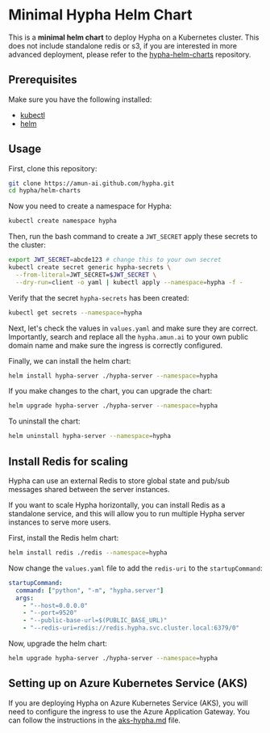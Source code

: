 # Minimal Hypha Helm Chart

This is a **minimal helm chart** to deploy Hypha on a Kubernetes cluster. This does not include standalone redis or s3, if you are interested in more advanced deployment, please refer to the [hypha-helm-charts](https://github.com/amun-ai/hypha-helm-charts) repository.

## Prerequisites

Make sure you have the following installed:
- [kubectl](https://kubernetes.io/docs/tasks/tools/install-kubectl/)
- [helm](https://helm.sh/docs/intro/install/)

## Usage

First, clone this repository:
```bash
git clone https://amun-ai.github.com/hypha.git
cd hypha/helm-charts
```

Now you need to create a namespace for Hypha:
```bash
kubectl create namespace hypha
```

Then, run the bash command to create a `JWT_SECRET` apply these secrets to the cluster:
```bash
export JWT_SECRET=abcde123 # change this to your own secret
kubectl create secret generic hypha-secrets \
  --from-literal=JWT_SECRET=$JWT_SECRET \
  --dry-run=client -o yaml | kubectl apply --namespace=hypha -f -
```

Verify that the secret `hypha-secrets` has been created:
```bash
kubectl get secrets --namespace=hypha
```

Next, let's check the values in `values.yaml` and make sure they are correct. Importantly, search and replace all the `hypha.amun.ai` to your own public domain name and make sure the ingress is correctly configured.


Finally, we can install the helm chart:
```bash
helm install hypha-server ./hypha-server --namespace=hypha
```

If you make changes to the chart, you can upgrade the chart:
```bash
helm upgrade hypha-server ./hypha-server --namespace=hypha
```

To uninstall the chart:
```bash
helm uninstall hypha-server --namespace=hypha
```

## Install Redis for scaling

Hypha can use an external Redis to store global state and pub/sub messages shared between the server instances.

If you want to scale Hypha horizontally, you can install Redis as a standalone service, and this will allow you to run multiple Hypha server instances to serve more users.

First, install the Redis helm chart:
```bash
helm install redis ./redis --namespace=hypha
```

Now change the `values.yaml` file to add the `redis-uri` to the `startupCommand`:
```yaml
startupCommand:
  command: ["python", "-m", "hypha.server"]
  args:
    - "--host=0.0.0.0"
    - "--port=9520"
    - "--public-base-url=$(PUBLIC_BASE_URL)"
    - "--redis-uri=redis://redis.hypha.svc.cluster.local:6379/0"
```

Now, upgrade the helm chart:
```bash
helm upgrade hypha-server ./hypha-server --namespace=hypha
```

## Setting up on Azure Kubernetes Service (AKS)

If you are deploying Hypha on Azure Kubernetes Service (AKS), you will need to configure the ingress to use the Azure Application Gateway. You can follow the instructions in the [aks-hypha.md](aks-hypha.md) file.
